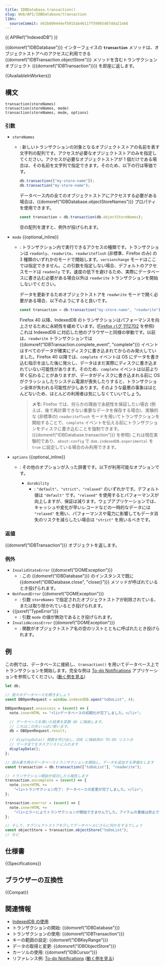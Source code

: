 ```yaml
---
title: IDBDatabase.transaction()
slug: Web/API/IDBDatabase/transaction
l10n:
  sourceCommit: d42b609444efb915ab46117f59985d67dda21eb6
---
```


{{ APIRef("IndexedDB") }}

{{domxref("IDBDatabase")}} インターフェイスの **`transaction`** メソッドは、オブジェクトストアへのアクセスに利用できる {{domxref("IDBTransaction.objectStore")}} メソッドを含むトランザクションオブジェクト ({{domxref("IDBTransaction")}}) を即座に返します。

{{AvailableInWorkers}}

## 構文

```js-nolint
transaction(storeNames)
transaction(storeNames, mode)
transaction(storeNames, mode, options)
```

### 引数

- `storeNames`

  - : 新しいトランザクションの対象となるオブジェクトストアの名前を表す文字列の配列です。アクセスが必要なオブジェクトストアのみを指定してください。アクセスが必要なオブジェクトストアが 1 個だけである場合は、その名前を文字列で指定できます。そのため、以下の行は等価です。

    ```js
    db.transaction(["my-store-name"]);
    db.transaction("my-store-name");
    ```

    データベース内の全てのオブジェクトストアにアクセスする必要がある場合は、{{domxref("IDBDatabase.objectStoreNames")}} プロパティを使用できます。

    ```js
    const transaction = db.transaction(db.objectStoreNames);
    ```

    空の配列を渡すと、例外が投げられます。

- `mode` {{optional_inline}}

  - : トランザクション内で実行できるアクセスの種類です。トランザクションは `readonly`、`readwrite`、`readwriteflush` (非標準、Firefox のみ) の 3 種類のいずれかのモードで開始します。`versionchange` モードはここでは指定できません。この引数を指定しない場合、デフォルトのアクセスモードは `readonly` です。速度の低下を避けるため、実際にデータベースに書き込む必要がある場合以外は `readwrite` トランザクションを開始しないでください。

    データを更新するためオブジェクトストアを `readwrite` モードで開く必要がある場合、以下のようにすると良いです。

    ```js
    const transaction = db.transaction("my-store-name", "readwrite");
    ```

    Firefox 40 以降、IndexedDB のトランザクションはパフォーマンスを向上させるために永続性を緩めています。([Firefox バグ 1112702](https://bugzil.la/1112702) を参照) これは IndexedDB に対応した他のブラウザーと同様の挙動です。以前は、`readwrite` トランザクションでは {{domxref("IDBTransaction.complete_event", "complete")}} イベントはすべてのデータが確実にディスクに書き込まれてからのみ発火していました。Firefox 40 以降では、`complete` イベントは OS にデータを書き込む指示を出した後に発火し、データはまだ実際にディスクに書き込まれていない可能性があります。そのため、`complete` イベントは以前より早く伝わることがありますが、データがディスクに書き込まれる前に OS がクラッシュしたりシステム電源が喪失したりすると、トランザクション全体が失われる可能性が少しあります。そのような最悪の事象はほとんどないため、ほとんどの利用者は気にしなくていいでしょう。

    > **メモ:** Firefox では、何らかの理由で永続性を保証したい場合 (例えば、後で再計算できない重要なデータを保存する場合)、実験的な (非標準の) `readwriteflush` モードを用いてトランザクションを開始することで、`complete` イベントを伝える前にトランザクションをディスクに書き込むことを強制できます。({{domxref("IDBDatabase.transaction")}} を参照) これは現在実験的であり、`about:config` で `dom.indexedDB.experimental` を `true` に設定している場合のみ利用できます。

- `options` {{optional_inline}}

  - : その他のオプションが入った辞書です。以下が利用可能なオプションです。

    - `durability`
      - : `"default"`、`"strict"`、`"relaxed"` のいずれかです。デフォルト値は `"default"` です。`"relaxed"` を使用するとパフォーマンスが向上しますが、保証は減ります。ウェブアプリケーションでは、キャッシュや変化が早いレコードなどの一時的なデータには `"relaxed"` を用い、パフォーマンスや電力に影響してもデータ消失のリスクを減らしたい場合は `"strict"` を用いるべきです。

### 返値

{{domxref("IDBTransaction")}} オブジェクトを返します。

### 例外

- `InvalidStateError` {{domxref("DOMException")}}
  - : この {{domxref("IDBDatabase")}} のインスタンスで既に {{domxref("IDBDatabase.close", "close()")}} メソッドが呼ばれているとき投げられます。
- `NotFoundError` {{domxref("DOMException")}}
  - : 引数 `storeNames` で指定されたオブジェクトストアが削除されている、または取り除かれているとき投げられます。
- {{jsxref("TypeError")}}
  - : 引数 `mode` の値が無効であるとき投げられます。
- `InvalidAccessError` {{domxref("DOMException")}}
  - : 関数がオブジェクトストア名の空のリストとともに呼ばれたとき投げられます。

## 例

この例では、データベースに接続し、`transaction()` を用いてデータベース上でトランザクションを開始します。完全な例は [To-do Notifications](https://github.com/mdn/dom-examples/tree/main/to-do-notifications) アプリケーションを参照してください。([動く例を見る](https://mdn.github.io/dom-examples/to-do-notifications/))

```js
let db;

// 我々のデータベースを開きましょう
const DBOpenRequest = window.indexedDB.open("toDoList", 4);

DBOpenRequest.onsuccess = (event) => {
  note.innerHTML += "<li>データベースの初期化が完了しました。</li>";

  // データベースを開いた結果を変数 db に格納します。
  // これはこの先いっぱい使います。
  db = DBOpenRequest.result;

  // displayData() 関数を呼び出し、IDB に格納済の TO-DO リストの
  // データ全てをタスクリストに入れます
  displayData();
};

// 読み書き用のデータベーストランザクションを開始し、データを追加する準備をします
const transaction = db.transaction(["toDoList"], "readwrite");

// トランザクション開始が成功したら報告します
transaction.oncomplete = (event) => {
  note.innerHTML +=
    "<li>トランザクション完了: データベースの変更が完了しました。</li>";
};

transaction.onerror = (event) => {
  note.innerHTML +=
    "<li>エラーによりトランザクションが開始できませんでした。アイテムの重複は禁止です。</li>";
};

// そして、オブジェクトストアを介してデータベースにさらに何かをするでしょう
const objectStore = transaction.objectStore("toDoList");
// など
```

## 仕様書

{{Specifications}}

## ブラウザーの互換性

{{Compat}}

## 関連情報

- [IndexedDB の使用](/ja/docs/Web/API/IndexedDB_API/Using_IndexedDB)
- トランザクションの開始: {{domxref("IDBDatabase")}}
- トランザクションの使用: {{domxref("IDBTransaction")}}
- キーの範囲の設定: {{domxref("IDBKeyRange")}}
- データの取得と変更: {{domxref("IDBObjectStore")}}
- カーソルの使用: {{domxref("IDBCursor")}}
- リファレンス例: [To-do Notifications](https://github.com/mdn/dom-examples/tree/main/to-do-notifications) ([動く例を見る](https://mdn.github.io/dom-examples/to-do-notifications/))
